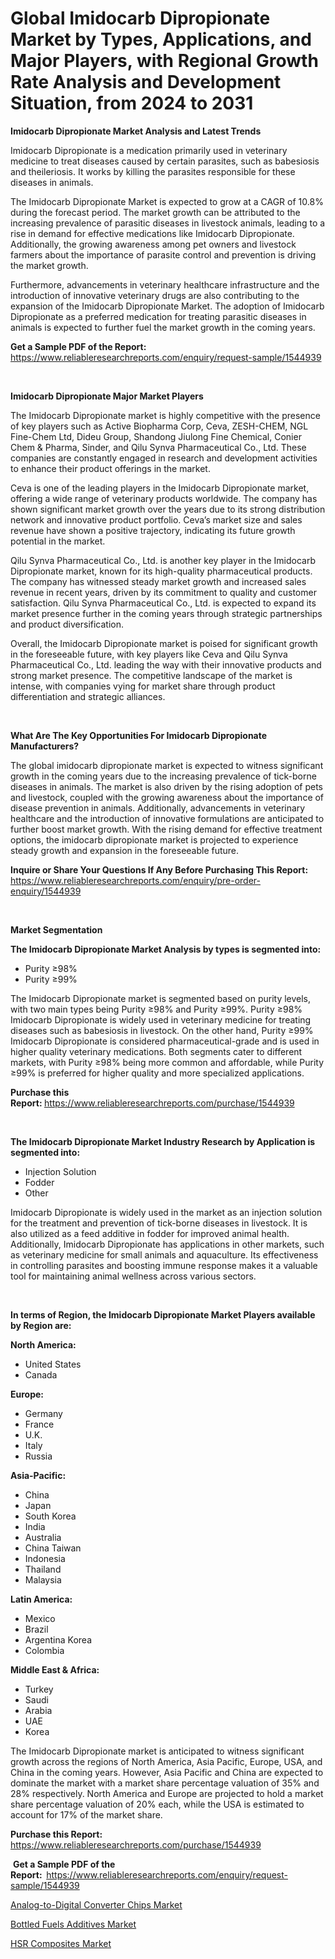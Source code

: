 <p><h1>Global Imidocarb Dipropionate Market by Types, Applications, and Major Players, with Regional Growth Rate Analysis and Development Situation, from 2024 to 2031</h1></p><p><strong>Imidocarb Dipropionate Market Analysis and Latest Trends</strong></p>
<p><p>Imidocarb Dipropionate is a medication primarily used in veterinary medicine to treat diseases caused by certain parasites, such as babesiosis and theileriosis. It works by killing the parasites responsible for these diseases in animals.</p><p>The Imidocarb Dipropionate Market is expected to grow at a CAGR of 10.8% during the forecast period. The market growth can be attributed to the increasing prevalence of parasitic diseases in livestock animals, leading to a rise in demand for effective medications like Imidocarb Dipropionate. Additionally, the growing awareness among pet owners and livestock farmers about the importance of parasite control and prevention is driving the market growth.</p><p>Furthermore, advancements in veterinary healthcare infrastructure and the introduction of innovative veterinary drugs are also contributing to the expansion of the Imidocarb Dipropionate Market. The adoption of Imidocarb Dipropionate as a preferred medication for treating parasitic diseases in animals is expected to further fuel the market growth in the coming years.</p></p>
<p><strong>Get a Sample PDF of the Report:&nbsp;</strong> <a href="https://www.reliableresearchreports.com/enquiry/request-sample/1544939">https://www.reliableresearchreports.com/enquiry/request-sample/1544939</a></p>
<p>&nbsp;</p>
<p><strong>Imidocarb Dipropionate Major Market Players</strong></p>
<p><p>The Imidocarb Dipropionate market is highly competitive with the presence of key players such as Active Biopharma Corp, Ceva, ZESH-CHEM, NGL Fine-Chem Ltd, Dideu Group, Shandong Jiulong Fine Chemical, Conier Chem & Pharma, Sinder, and Qilu Synva Pharmaceutical Co., Ltd. These companies are constantly engaged in research and development activities to enhance their product offerings in the market.</p><p>Ceva is one of the leading players in the Imidocarb Dipropionate market, offering a wide range of veterinary products worldwide. The company has shown significant market growth over the years due to its strong distribution network and innovative product portfolio. Ceva’s market size and sales revenue have shown a positive trajectory, indicating its future growth potential in the market.</p><p>Qilu Synva Pharmaceutical Co., Ltd. is another key player in the Imidocarb Dipropionate market, known for its high-quality pharmaceutical products. The company has witnessed steady market growth and increased sales revenue in recent years, driven by its commitment to quality and customer satisfaction. Qilu Synva Pharmaceutical Co., Ltd. is expected to expand its market presence further in the coming years through strategic partnerships and product diversification.</p><p>Overall, the Imidocarb Dipropionate market is poised for significant growth in the foreseeable future, with key players like Ceva and Qilu Synva Pharmaceutical Co., Ltd. leading the way with their innovative products and strong market presence. The competitive landscape of the market is intense, with companies vying for market share through product differentiation and strategic alliances.</p></p>
<p>&nbsp;</p>
<p><strong>What Are The Key Opportunities For Imidocarb Dipropionate Manufacturers?</strong></p>
<p><p>The global imidocarb dipropionate market is expected to witness significant growth in the coming years due to the increasing prevalence of tick-borne diseases in animals. The market is also driven by the rising adoption of pets and livestock, coupled with the growing awareness about the importance of disease prevention in animals. Additionally, advancements in veterinary healthcare and the introduction of innovative formulations are anticipated to further boost market growth. With the rising demand for effective treatment options, the imidocarb dipropionate market is projected to experience steady growth and expansion in the foreseeable future.</p></p>
<p><strong>Inquire or Share Your Questions If Any Before Purchasing This Report:</strong> <a href="https://www.reliableresearchreports.com/enquiry/pre-order-enquiry/1544939">https://www.reliableresearchreports.com/enquiry/pre-order-enquiry/1544939</a></p>
<p>&nbsp;</p>
<p><strong>Market Segmentation</strong></p>
<p><strong>The Imidocarb Dipropionate Market Analysis by types is segmented into:</strong></p>
<p><ul><li>Purity ≥98%</li><li>Purity ≥99%</li></ul></p>
<p><p>The Imidocarb Dipropionate market is segmented based on purity levels, with two main types being Purity ≥98% and Purity ≥99%. Purity ≥98% Imidocarb Dipropionate is widely used in veterinary medicine for treating diseases such as babesiosis in livestock. On the other hand, Purity ≥99% Imidocarb Dipropionate is considered pharmaceutical-grade and is used in higher quality veterinary medications. Both segments cater to different markets, with Purity ≥98% being more common and affordable, while Purity ≥99% is preferred for higher quality and more specialized applications.</p></p>
<p><strong>Purchase this Report:&nbsp;</strong><a href="https://www.reliableresearchreports.com/purchase/1544939">https://www.reliableresearchreports.com/purchase/1544939</a></p>
<p>&nbsp;</p>
<p><strong>The Imidocarb Dipropionate Market Industry Research by Application is segmented into:</strong></p>
<p><ul><li>Injection Solution</li><li>Fodder</li><li>Other</li></ul></p>
<p><p>Imidocarb Dipropionate is widely used in the market as an injection solution for the treatment and prevention of tick-borne diseases in livestock. It is also utilized as a feed additive in fodder for improved animal health. Additionally, Imidocarb Dipropionate has applications in other markets, such as veterinary medicine for small animals and aquaculture. Its effectiveness in controlling parasites and boosting immune response makes it a valuable tool for maintaining animal wellness across various sectors.</p></p>
<p>&nbsp;</p>
<p><strong>In terms of Region, the Imidocarb Dipropionate Market Players available by Region are:</strong></p>
<p>
    <p> <strong> North America: </strong>
        <ul>
            <li>United States</li>
            <li>Canada</li>
        </ul>
        </p> 
    <p> <strong> Europe: </strong>
        <ul>
            <li>Germany</li>
            <li>France</li>
            <li>U.K.</li>
            <li>Italy</li>
            <li>Russia</li>
        </ul>
        </p> 
    <p> <strong> Asia-Pacific: </strong>
        <ul>
            <li>China</li>
            <li>Japan</li>
            <li>South Korea</li>
            <li>India</li>
            <li>Australia</li>
            <li>China Taiwan</li>
            <li>Indonesia</li>
            <li>Thailand</li>
            <li>Malaysia</li>
        </ul>
        </p> 
    <p> <strong> Latin America: </strong>
        <ul>
            <li>Mexico</li>
            <li>Brazil</li>
            <li>Argentina Korea</li>
            <li>Colombia</li>
        </ul>
        </p> 
    <p> <strong> Middle East & Africa: </strong>
        <ul>
            <li>Turkey</li>
            <li>Saudi</li>
            <li>Arabia</li>
            <li>UAE</li>
            <li>Korea</li>
        </ul>
    </p>
    </p>
<p><p>The Imidocarb Dipropionate market is anticipated to witness significant growth across the regions of North America, Asia Pacific, Europe, USA, and China in the coming years. However, Asia Pacific and China are expected to dominate the market with a market share percentage valuation of 35% and 28% respectively. North America and Europe are projected to hold a market share percentage valuation of 20% each, while the USA is estimated to account for 17% of the market share.</p></p>
<p><strong>Purchase this Report: </strong><a href="https://www.reliableresearchreports.com/purchase/1544939">https://www.reliableresearchreports.com/purchase/1544939</a></p>
<p>&nbsp;<strong>Get a Sample PDF of the Report:&nbsp;&nbsp;</strong><a href="https://www.reliableresearchreports.com/enquiry/request-sample/1544939">https://www.reliableresearchreports.com/enquiry/request-sample/1544939</a></p>
<p><strong></strong></p>
<p><p><a href="https://view.publitas.com/reportprime-1/analog-to-digital-converter-chips-market-size-evaluating-its-market-trends-growth-and-projections-2023-2030/">Analog-to-Digital Converter Chips Market</a></p><p><a href="https://view.publitas.com/reportprime-1/bottled-fuels-additives-market-analysis-and-market-size-global-industry-overview-market-segmentation-and-forecast-2023-to-2030/">Bottled Fuels Additives Market</a></p><p><a href="https://view.publitas.com/reportprime-1/hsr-composites-market-analysis-examines-its-scope-on-growth-opportunities-and-forecasted-trends-spanning-from-2023-to-2030/">HSR Composites Market</a></p></p>